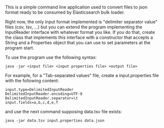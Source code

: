 This is a simple command line application used to convert files to json format ready to be consumed by Elasticsearch bulk loader.

Right now, the only input format implemented is "delimiter separator value" files (csv, tsv, ...) but you can extend the program implementing the InputReader interface with whatever format you like. If you do that, create the class that implements this interface with a constructor that accepts a String and a Properties object that you can use to set parameters at the program start.

To use the program use the following syntax:

    java -jar <input file> <input properties file> <output file>

For example, for a "Tab-separated values" file, create a input.properties file with the following content:

```
input.type=DelimitedInputReader
DelimitedInputReader.encoding=UTF-8
DelimitedInputReader.separator=\t
input.fields=a,b,c,d,e,f
```

and use the next command supposing data.tsv file exists:

    java -jar data.tsv input.properties data.json


